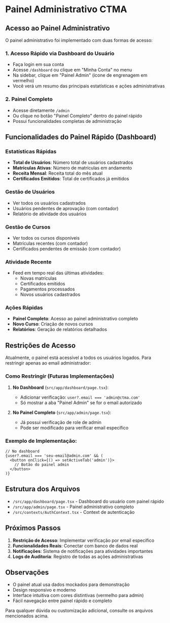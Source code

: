 # Painel Administrativo CTMA

## Acesso ao Painel Administrativo

O painel administrativo foi implementado com duas formas de acesso:

### 1. Acesso Rápido via Dashboard do Usuário
- Faça login em sua conta
- Acesse `/dashboard` ou clique em "Minha Conta" no menu
- Na sidebar, clique em "Painel Admin" (ícone de engrenagem em vermelho)
- Você verá um resumo das principais estatísticas e ações administrativas

### 2. Painel Completo
- Acesse diretamente `/admin` 
- Ou clique no botão "Painel Completo" dentro do painel rápido
- Possui funcionalidades completas de administração

## Funcionalidades do Painel Rápido (Dashboard)

### Estatísticas Rápidas
- **Total de Usuários**: Número total de usuários cadastrados
- **Matrículas Ativas**: Número de matrículas em andamento
- **Receita Mensal**: Receita total do mês atual
- **Certificados Emitidos**: Total de certificados já emitidos

### Gestão de Usuários
- Ver todos os usuários cadastrados
- Usuários pendentes de aprovação (com contador)
- Relatório de atividade dos usuários

### Gestão de Cursos
- Ver todos os cursos disponíveis
- Matrículas recentes (com contador)
- Certificados pendentes de emissão (com contador)

### Atividade Recente
- Feed em tempo real das últimas atividades:
  - Novas matrículas
  - Certificados emitidos
  - Pagamentos processados
  - Novos usuários cadastrados

### Ações Rápidas
- **Painel Completo**: Acesso ao painel administrativo completo
- **Novo Curso**: Criação de novos cursos
- **Relatórios**: Geração de relatórios detalhados

## Restrições de Acesso

Atualmente, o painel está acessível a todos os usuários logados. Para restringir apenas ao email administrador:

### Como Restringir (Futuras Implementações)
1. **No Dashboard** (`src/app/dashboard/page.tsx`):
   - Adicionar verificação: `user?.email === 'admin@ctma.com'`
   - Só mostrar a aba "Painel Admin" se for o email autorizado

2. **No Painel Completo** (`src/app/admin/page.tsx`):
   - Já possui verificação de role de admin
   - Pode ser modificado para verificar email específico

### Exemplo de Implementação:
```tsx
// No dashboard
{user?.email === 'seu-email@admin.com' && (
  <button onClick={() => setActiveTab('admin')}>
    // Botão do painel admin
  </button>
)}
```

## Estrutura dos Arquivos

- `/src/app/dashboard/page.tsx` - Dashboard do usuário com painel rápido
- `/src/app/admin/page.tsx` - Painel administrativo completo
- `/src/contexts/AuthContext.tsx` - Context de autenticação

## Próximos Passos

1. **Restrição de Acesso**: Implementar verificação por email específico
2. **Funcionalidades Reais**: Conectar com banco de dados real
3. **Notificações**: Sistema de notificações para atividades importantes
4. **Logs de Auditoria**: Registro de todas as ações administrativas

## Observações

- O painel atual usa dados mockados para demonstração
- Design responsivo e moderno
- Interface intuitiva com cores distintivas (vermelho para admin)
- Fácil navegação entre painel rápido e completo

Para qualquer dúvida ou customização adicional, consulte os arquivos mencionados acima.
